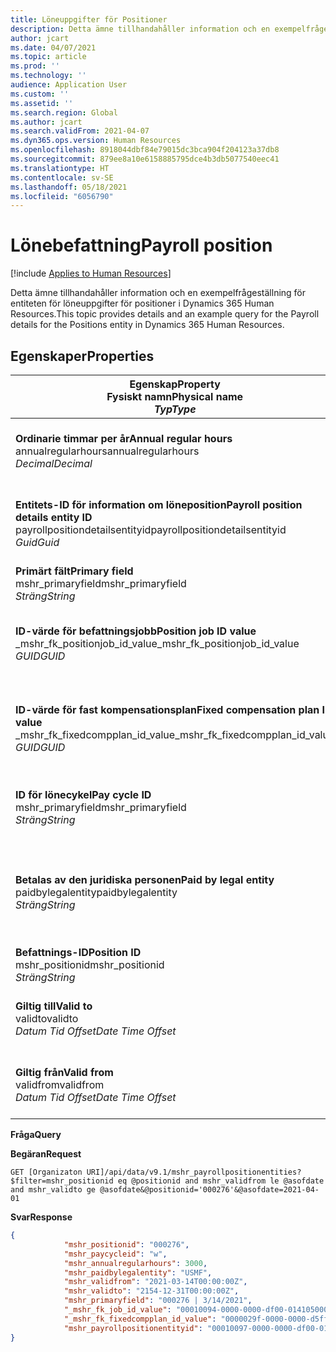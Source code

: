 ```yaml
---
title: Löneuppgifter för Positioner
description: Detta ämne tillhandahåller information och en exempelfrågeställning för entiteten för löneuppgifter för positioner i Dynamics 365 Human Resources.
author: jcart
ms.date: 04/07/2021
ms.topic: article
ms.prod: ''
ms.technology: ''
audience: Application User
ms.custom: ''
ms.assetid: ''
ms.search.region: Global
ms.author: jcart
ms.search.validFrom: 2021-04-07
ms.dyn365.ops.version: Human Resources
ms.openlocfilehash: 8918044dbf84e79015dc3bca904f204123a37db8
ms.sourcegitcommit: 879ee8a10e6158885795dce4b3db5077540eec41
ms.translationtype: HT
ms.contentlocale: sv-SE
ms.lasthandoff: 05/18/2021
ms.locfileid: "6056790"
---
```

# <a name="payroll-position"></a><span data-ttu-id="cc57a-103">Lönebefattning</span><span class="sxs-lookup"><span data-stu-id="cc57a-103">Payroll position</span></span>

[!include [Applies to Human Resources](../includes/applies-to-hr.md)]

<span data-ttu-id="cc57a-104">Detta ämne tillhandahåller information och en exempelfrågeställning för entiteten för löneuppgifter för positioner i Dynamics 365 Human Resources.</span><span class="sxs-lookup"><span data-stu-id="cc57a-104">This topic provides details and an example query for the Payroll details for the Positions entity in Dynamics 365 Human Resources.</span></span>

## <a name="properties"></a><span data-ttu-id="cc57a-105">Egenskaper</span><span class="sxs-lookup"><span data-stu-id="cc57a-105">Properties</span></span>

| <span data-ttu-id="cc57a-106">Egenskap</span><span class="sxs-lookup"><span data-stu-id="cc57a-106">Property</span></span><br><span data-ttu-id="cc57a-107">**Fysiskt namn**</span><span class="sxs-lookup"><span data-stu-id="cc57a-107">**Physical name**</span></span><br><span data-ttu-id="cc57a-108">**_Typ_**</span><span class="sxs-lookup"><span data-stu-id="cc57a-108">**_Type_**</span></span> | <span data-ttu-id="cc57a-109">Använd</span><span class="sxs-lookup"><span data-stu-id="cc57a-109">Use</span></span> | <span data-ttu-id="cc57a-110">beskrivning</span><span class="sxs-lookup"><span data-stu-id="cc57a-110">Description</span></span> |
| --- | --- | --- |
| <span data-ttu-id="cc57a-111">**Ordinarie timmar per år**</span><span class="sxs-lookup"><span data-stu-id="cc57a-111">**Annual regular hours**</span></span><br><span data-ttu-id="cc57a-112">annualregularhours</span><span class="sxs-lookup"><span data-stu-id="cc57a-112">annualregularhours</span></span><br><span data-ttu-id="cc57a-113">*Decimal*</span><span class="sxs-lookup"><span data-stu-id="cc57a-113">*Decimal*</span></span> | <span data-ttu-id="cc57a-114">Skrivskydd</span><span class="sxs-lookup"><span data-stu-id="cc57a-114">Read-only</span></span><br><span data-ttu-id="cc57a-115">Obligatoriskt</span><span class="sxs-lookup"><span data-stu-id="cc57a-115">Required</span></span> | <span data-ttu-id="cc57a-116">Årligt antal regelbundna timmar som definierats för befattningen.</span><span class="sxs-lookup"><span data-stu-id="cc57a-116">Annual regular hours defined on the position.</span></span>  |
| <span data-ttu-id="cc57a-117">**Entitets-ID för information om löneposition**</span><span class="sxs-lookup"><span data-stu-id="cc57a-117">**Payroll position details entity ID**</span></span><br><span data-ttu-id="cc57a-118">payrollpositiondetailsentityid</span><span class="sxs-lookup"><span data-stu-id="cc57a-118">payrollpositiondetailsentityid</span></span><br><span data-ttu-id="cc57a-119">*Guid*</span><span class="sxs-lookup"><span data-stu-id="cc57a-119">*Guid*</span></span> | <span data-ttu-id="cc57a-120">Obligatoriskt</span><span class="sxs-lookup"><span data-stu-id="cc57a-120">Required</span></span><br><span data-ttu-id="cc57a-121">Systemgenererat.</span><span class="sxs-lookup"><span data-stu-id="cc57a-121">System generated.</span></span> | <span data-ttu-id="cc57a-122">Ett systemgenererat GUID-värde som unikt identifierar positionen.</span><span class="sxs-lookup"><span data-stu-id="cc57a-122">A system-generated GUID value to uniquely identify the position.</span></span>  |
| <span data-ttu-id="cc57a-123">**Primärt fält**</span><span class="sxs-lookup"><span data-stu-id="cc57a-123">**Primary field**</span></span><br><span data-ttu-id="cc57a-124">mshr_primaryfield</span><span class="sxs-lookup"><span data-stu-id="cc57a-124">mshr_primaryfield</span></span><br><span data-ttu-id="cc57a-125">*Sträng*</span><span class="sxs-lookup"><span data-stu-id="cc57a-125">*String*</span></span> | <span data-ttu-id="cc57a-126">Obligatoriskt</span><span class="sxs-lookup"><span data-stu-id="cc57a-126">Required</span></span><br><span data-ttu-id="cc57a-127">Systemgenererad</span><span class="sxs-lookup"><span data-stu-id="cc57a-127">System generated</span></span> |  |
| <span data-ttu-id="cc57a-128">**ID-värde för befattningsjobb**</span><span class="sxs-lookup"><span data-stu-id="cc57a-128">**Position job ID value**</span></span><br><span data-ttu-id="cc57a-129">_mshr_fk_positionjob_id_value</span><span class="sxs-lookup"><span data-stu-id="cc57a-129">_mshr_fk_positionjob_id_value</span></span><br><span data-ttu-id="cc57a-130">*GUID*</span><span class="sxs-lookup"><span data-stu-id="cc57a-130">*GUID*</span></span> | <span data-ttu-id="cc57a-131">Skrivskydd</span><span class="sxs-lookup"><span data-stu-id="cc57a-131">Read-only</span></span><br><span data-ttu-id="cc57a-132">Obligatoriskt</span><span class="sxs-lookup"><span data-stu-id="cc57a-132">Required</span></span><br><span data-ttu-id="cc57a-133">Sekundärnyckel:mshr_PayrollPositionJobEntity för mshr_payrollpositionjobentity</span><span class="sxs-lookup"><span data-stu-id="cc57a-133">Foreign key:mshr_PayrollPositionJobEntity of the mshr_payrollpositionjobentity</span></span> |<span data-ttu-id="cc57a-134">ID för det jobb som är kopplat till befattningen.</span><span class="sxs-lookup"><span data-stu-id="cc57a-134">The ID of the job associated with the position.</span></span>|
| <span data-ttu-id="cc57a-135">**ID-värde för fast kompensationsplan**</span><span class="sxs-lookup"><span data-stu-id="cc57a-135">**Fixed compensation plan ID value**</span></span><br><span data-ttu-id="cc57a-136">_mshr_fk_fixedcompplan_id_value</span><span class="sxs-lookup"><span data-stu-id="cc57a-136">_mshr_fk_fixedcompplan_id_value</span></span><br><span data-ttu-id="cc57a-137">*GUID*</span><span class="sxs-lookup"><span data-stu-id="cc57a-137">*GUID*</span></span> | <span data-ttu-id="cc57a-138">Skrivskydd</span><span class="sxs-lookup"><span data-stu-id="cc57a-138">Read-only</span></span><br><span data-ttu-id="cc57a-139">Obligatoriskt</span><span class="sxs-lookup"><span data-stu-id="cc57a-139">Required</span></span><br><span data-ttu-id="cc57a-140">Sekundärnyckel: mshr_FixedCompPlan_id för mshr_payrollfixedcompensationplanentity</span><span class="sxs-lookup"><span data-stu-id="cc57a-140">Foreign key: mshr_FixedCompPlan_id of mshr_payrollfixedcompensationplanentity</span></span>  | <span data-ttu-id="cc57a-141">ID för den fasta kompensationsplan som är kopplad till befattningen.</span><span class="sxs-lookup"><span data-stu-id="cc57a-141">The ID of the fixed compensation plan associated with the position.</span></span> |
| <span data-ttu-id="cc57a-142">**ID för lönecykel**</span><span class="sxs-lookup"><span data-stu-id="cc57a-142">**Pay cycle ID**</span></span><br><span data-ttu-id="cc57a-143">mshr_primaryfield</span><span class="sxs-lookup"><span data-stu-id="cc57a-143">mshr_primaryfield</span></span><br><span data-ttu-id="cc57a-144">*Sträng*</span><span class="sxs-lookup"><span data-stu-id="cc57a-144">*String*</span></span> | <span data-ttu-id="cc57a-145">Skrivskydd</span><span class="sxs-lookup"><span data-stu-id="cc57a-145">Read-only</span></span><br><span data-ttu-id="cc57a-146">Obligatoriskt</span><span class="sxs-lookup"><span data-stu-id="cc57a-146">Required</span></span> | <span data-ttu-id="cc57a-147">Lönecykeln som definieras för befattningen.</span><span class="sxs-lookup"><span data-stu-id="cc57a-147">The pay cycle defined on the position.</span></span> |
| <span data-ttu-id="cc57a-148">**Betalas av den juridiska personen**</span><span class="sxs-lookup"><span data-stu-id="cc57a-148">**Paid by legal entity**</span></span><br><span data-ttu-id="cc57a-149">paidbylegalentity</span><span class="sxs-lookup"><span data-stu-id="cc57a-149">paidbylegalentity</span></span><br><span data-ttu-id="cc57a-150">*Sträng*</span><span class="sxs-lookup"><span data-stu-id="cc57a-150">*String*</span></span> | <span data-ttu-id="cc57a-151">Skrivskydd</span><span class="sxs-lookup"><span data-stu-id="cc57a-151">Read-only</span></span><br><span data-ttu-id="cc57a-152">Obligatoriskt</span><span class="sxs-lookup"><span data-stu-id="cc57a-152">Required</span></span> | <span data-ttu-id="cc57a-153">Den juridiska person som definieras i befattningen som ansvarar för utfärdande av betalning.</span><span class="sxs-lookup"><span data-stu-id="cc57a-153">The legal entity defined on the positoin responsible for issuing payment.</span></span> |
| <span data-ttu-id="cc57a-154">**Befattnings-ID**</span><span class="sxs-lookup"><span data-stu-id="cc57a-154">**Position ID**</span></span><br><span data-ttu-id="cc57a-155">mshr_positionid</span><span class="sxs-lookup"><span data-stu-id="cc57a-155">mshr_positionid</span></span><br><span data-ttu-id="cc57a-156">*Sträng*</span><span class="sxs-lookup"><span data-stu-id="cc57a-156">*String*</span></span> | <span data-ttu-id="cc57a-157">Skrivskydd</span><span class="sxs-lookup"><span data-stu-id="cc57a-157">Read-only</span></span><br><span data-ttu-id="cc57a-158">Obligatoriskt</span><span class="sxs-lookup"><span data-stu-id="cc57a-158">Required</span></span> | <span data-ttu-id="cc57a-159">Befattningens ID.</span><span class="sxs-lookup"><span data-stu-id="cc57a-159">The ID of the position.</span></span> |
| <span data-ttu-id="cc57a-160">**Giltig till**</span><span class="sxs-lookup"><span data-stu-id="cc57a-160">**Valid to**</span></span><br><span data-ttu-id="cc57a-161">validto</span><span class="sxs-lookup"><span data-stu-id="cc57a-161">validto</span></span><br><span data-ttu-id="cc57a-162">*Datum Tid Offset*</span><span class="sxs-lookup"><span data-stu-id="cc57a-162">*Date Time Offset*</span></span> | <span data-ttu-id="cc57a-163">Skrivskydd</span><span class="sxs-lookup"><span data-stu-id="cc57a-163">Read-only</span></span><br><span data-ttu-id="cc57a-164">Obligatoriskt</span><span class="sxs-lookup"><span data-stu-id="cc57a-164">Required</span></span> |<span data-ttu-id="cc57a-165">Det datum befattningsinformationen gäller från.</span><span class="sxs-lookup"><span data-stu-id="cc57a-165">The date the position details are valid from.</span></span>  |
| <span data-ttu-id="cc57a-166">**Giltig från**</span><span class="sxs-lookup"><span data-stu-id="cc57a-166">**Valid from**</span></span><br><span data-ttu-id="cc57a-167">validfrom</span><span class="sxs-lookup"><span data-stu-id="cc57a-167">validfrom</span></span><br><span data-ttu-id="cc57a-168">*Datum Tid Offset*</span><span class="sxs-lookup"><span data-stu-id="cc57a-168">*Date Time Offset*</span></span> | <span data-ttu-id="cc57a-169">Skrivskydd</span><span class="sxs-lookup"><span data-stu-id="cc57a-169">Read-only</span></span><br><span data-ttu-id="cc57a-170">Obligatoriskt</span><span class="sxs-lookup"><span data-stu-id="cc57a-170">Required</span></span> |<span data-ttu-id="cc57a-171">Det datum befattningsinformationen gäller till.</span><span class="sxs-lookup"><span data-stu-id="cc57a-171">The date the position details are valid to.</span></span>  |

<span data-ttu-id="cc57a-172">**Fråga**</span><span class="sxs-lookup"><span data-stu-id="cc57a-172">**Query**</span></span>

<span data-ttu-id="cc57a-173">**Begäran**</span><span class="sxs-lookup"><span data-stu-id="cc57a-173">**Request**</span></span>

```http
GET [Organizaton URI]/api/data/v9.1/mshr_payrollpositionentities?$filter=mshr_positionid eq @positionid and mshr_validfrom le @asofdate and mshr_validto ge @asofdate&@positionid='000276'&@asofdate=2021-04-01
```

<span data-ttu-id="cc57a-174">**Svar**</span><span class="sxs-lookup"><span data-stu-id="cc57a-174">**Response**</span></span>

```json
{
            "mshr_positionid": "000276",
            "mshr_paycycleid": "w",
            "mshr_annualregularhours": 3000,
            "mshr_paidbylegalentity": "USMF",
            "mshr_validfrom": "2021-03-14T00:00:00Z",
            "mshr_validto": "2154-12-31T00:00:00Z",
            "mshr_primaryfield": "000276 | 3/14/2021",
            "_mshr_fk_job_id_value": "00010094-0000-0000-df00-014105000000",
            "_mshr_fk_fixedcompplan_id_value": "0000029f-0000-0000-d5ff-004105000000",
            "mshr_payrollpositionentityid": "00010097-0000-0000-df00-014105000000"
}
```
